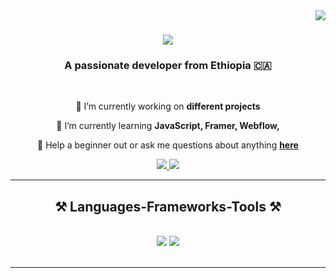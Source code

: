 <img align="right" src="https://visitor-badge.laobi.icu/badge?page_id=Noha-ET.Noha-ET" />

<h1 align="center">
    <img src="https://readme-typing-svg.herokuapp.com/?font=Righteous&size=35&center=true&vCenter=true&width=500&height=70&duration=4000&lines=Hi+There!+👋;+I'm+Noha+Mathios!;" />
</h1>

<h3 align="center">A passionate developer from Ethiopia 🇨🇦</h3>

<br/>

<div align="center">
 
 🔭 I’m currently working on **different projects**
 
 🌱 I’m currently learning **JavaScript, Framer, Webflow,**

💬 Help a beginner out or ask me questions about anything **[here](https://github.com/Noha-ET/Noha-ET/issues)**


 </div>
 
<div align="center"> 
  <a href="mailto:nohaytr@gmail.com">
    <img src="https://img.shields.io/badge/Gmail-333333?style=for-the-badge&logo=gmail&logoColor=red" />
  </a>
 
  <a href="https://Noha-ET.github.io" target="_blank">
     <img src="https://img.shields.io/badge/Portfolio-FF5722?style=for-the-badge&logo=google-chrome&logoColor=white" target="_blank" /> <!-- sqlite, safari, google-chrome are other good icon options -->
  </a>
</div>

 <hr/>
 
<h2 align="center">⚒️ Languages-Frameworks-Tools ⚒️</h2>
<br/>
<div align="center">
    <img src="https://skillicons.dev/icons?i=html,css,vscode,github,arch,cpp,git,linux" />
    <img src="https://skillicons.dev/icons?i=nodejs,python,javascript,typescript,express,md,neovim,framer,webflow" /><br>
</div>

<br/>
<hr/>


<br/>
